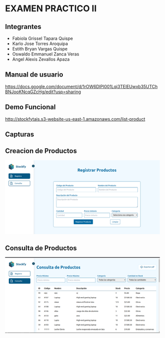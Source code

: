 # EXAMEN PRACTICO II 

## Integrantes
* Fabiola Grissel Tapara Quispe
* Karlo Jose Torres Aroquipa
* Estith Bryan Vargas Quispe
* Oswaldo Emmanuel Zanca Veras
* Angel Alexis Zevallos Apaza


## Manual de usuario
https://docs.google.com/document/d/1rOW6DlPI001Lqi3TElEUwxb35UTChBNJooKNcqGZcHg/edit?usp=sharing

## Demo Funcional
http://stockfytais.s3-website-us-east-1.amazonaws.com/list-product 


## Capturas 
## Creacion de Productos
![Creacion-Productos](./assets/registroProd.png)
## Consulta de Productos
![Consulta-Productos](./assets/consultaProd.png)